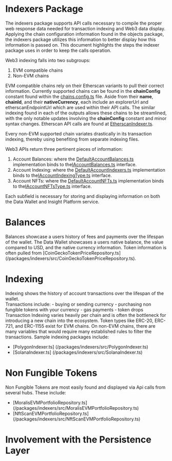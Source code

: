# Indexers Package

The indexers package supports API calls necessary to compile the proper web response data needed for transaction indexing and Web3 data display.  Applying the chain configuration information found in the objects package, the indexers package utilizes this information to better display how this information is passed on.  This document highlights the steps the indexer package uses in order to keep the calls operation.  

Web3 indexing falls into two subgroups:
1. EVM compatible chains
2. Non-EVM chains

EVM compatible chains rely on their Etherscan variants to pull their correct information.  Currently supported chains can be found in the **chainConfig** constant found within the [chains.config.ts]("/packages/objects/src/configuration/chains.config.ts") file. Aside from their **name**, **chainId**, and their **nativeCurrency**, each include an explorerUrl and etherscanEndpointUrl which are used within their API calls.  The similar indexing found in each of the outputs allows these chains to be streamlined, with the only notable updates involving the **chainConfig** constant and minor syntax changes. Etherscan API calls are found at [EtherscanIndexer.ts](/packages/indexers/src/EtherscanIndexer.ts).

Every non-EVM supported chain variates drastically in its transaction indexing, thereby using benefiting from separate indexing files.  

Web3 APIs return three pertinent pieces of information: 
1. Account Balances: where the [DefaultAccountBalances.ts](/packages/indexers/src/DefaultAccountBalances.ts) implementation binds to the[IAccountBalances.ts](/packages/objects/src/interfaces/IAccountBalances.ts) interface. 
2. Account Indexing: where the [DefaultAccountIndexers.ts](/packages/indexers/src/DefaultAccountIndexers.ts) implementation binds to the[IAccountIndexingType.ts](/packages/objects/src/interfaces/IAccountIndexing.ts) interface. 
3. Account NFTs: where the [DefaultAccountNFTs.ts](/packages/indexers/src/DefaultAccountNFTs.ts) implementation binds to the[IAccountNFTsType.ts](/packages/objects/src/interfaces/IAccountNFTsType.ts) interface. 

Each subfield is necessary for storing and displaying information on both the Data Wallet and Insight Platform service. 

# Balances
Balances showcase a users history of fees and payments over the lifespan of the wallet.  The Data Wallet showcases a users native balance, the value compared to USD, and the native currency information.  Token information is often pulled from [CoinGeckoTokenPriceRepository.ts] (/packages/indexers/src/CoinGeckoTokenPriceRepository.ts). 

# Indexing
Indexing shows the history of account transactions over the lifespan of the wallet.  
Transactions include: 
    - buying or sending currency
    - purchasing non fungible tokens with your currency
    - gas payments
    - token drops
Transaction Indexing varies heavily per chain and is often the bottleneck for introducing a new chain into the ecosystem. Token types like ERC-20, ERC-721, and ERC-1155 exist for EVM chains.  On non-EVM chains, there are many variables that would require many established rules to filter the transactions. 
Sample indexing packages include:
- [PolygonIndexer.ts] (/packages/indexers/src/PolygonIndexer.ts)
- [SolanaIndexer.ts] (/packages/indexers/src/SolanaIndexer.ts)

# Non Fungible Tokens
Non Fungible Tokens are most easily found and displayed via Api calls from several hubs. 
These include:
- [MoralisEVMPortfolioRepository.ts] (/packages/indexers/src/MoralisEVMPortfolioRepository.ts)
- [NftScanEVMPortfolioRepository.ts] (/packages/indexers/src/NftScanEVMPortfolioRepository.ts)

# Involvement with the Persistence Layer
